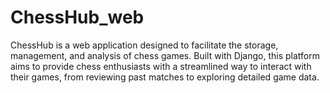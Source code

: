 # ChessHub_web
ChessHub is a web application designed to facilitate the storage, management, and analysis of chess games. Built with Django, this platform aims to provide chess enthusiasts with a streamlined way to interact with their games, from reviewing past matches to exploring detailed game data. 
